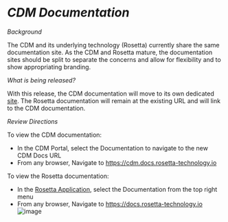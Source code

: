 # *CDM Documentation*

_Background_

The CDM and its underlying technology (Rosetta) currently share the same documentation site. As the CDM and Rosetta mature, the documentation sites should be split to separate the concerns and allow for flexibility and to show appropriating branding.

_What is being released?_

With this release, the CDM documentation will move to its own dedicated [site](https://cdm.docs.rosetta-technology.io). The Rosetta documentation will remain at the existing URL and will link to the CDM documentation.

_Review Directions_

To view the CDM documentation:

- In the CDM Portal, select the Documentation to navigate to the new CDM Docs URL
- From any browser, Navigate to https://cdm.docs.rosetta-technology.io

To view the Rosetta documentation:

- In the [Rosetta Application](https://ui.rosetta-technology.io), select the Documentation from the top right menu
- From any browser, Navigate to https://docs.rosetta-technology.io
![image](https://user-images.githubusercontent.com/19842097/157029940-41c0acfa-e50d-4ef1-b286-a781f4b5be18.png)
